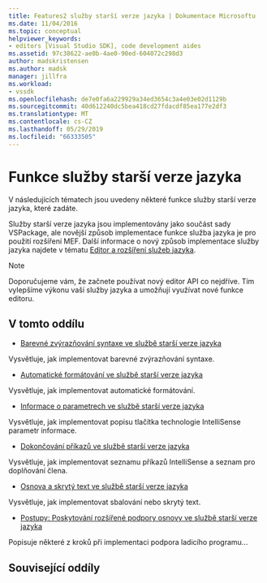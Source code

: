 ```yaml
---
title: Features2 služby starší verze jazyka | Dokumentace Microsoftu
ms.date: 11/04/2016
ms.topic: conceptual
helpviewer_keywords:
- editors [Visual Studio SDK], code development aides
ms.assetid: 97c38622-ae0b-4ae0-90ed-604072c298d3
author: madskristensen
ms.author: madsk
manager: jillfra
ms.workload:
- vssdk
ms.openlocfilehash: de7e0fa6a229929a34ed3654c3a4e03e02d1129b
ms.sourcegitcommit: 40d612240dc5bea418cd27fdacdf85ea177e2df3
ms.translationtype: MT
ms.contentlocale: cs-CZ
ms.lasthandoff: 05/29/2019
ms.locfileid: "66333505"
---
```

# <a name="legacy-language-service-features"></a>Funkce služby starší verze jazyka
V následujících tématech jsou uvedeny některé funkce služby starší verze jazyka, které zadáte.

 Služby starší verze jazyka jsou implementovány jako součást sady VSPackage, ale novější způsob implementace funkce služba jazyka je pro použití rozšíření MEF. Další informace o nový způsob implementace služby jazyka najdete v tématu [Editor a rozšíření služeb jazyka](../../extensibility/editor-and-language-service-extensions.md).

> [!NOTE]
> Doporučujeme vám, že začnete používat nový editor API co nejdříve. Tím vylepšíme výkonu vaší služby jazyka a umožňují využívat nové funkce editoru.

## <a name="in-this-section"></a>V tomto oddílu
- [Barevné zvýrazňování syntaxe ve službě starší verze jazyka](../../extensibility/internals/syntax-coloring-in-a-legacy-language-service.md)

 Vysvětluje, jak implementovat barevné zvýrazňování syntaxe.

- [Automatické formátování ve službě starší verze jazyka](../../extensibility/internals/automatic-formatting-in-a-legacy-language-service.md)

 Vysvětluje, jak implementovat automatické formátování.

- [Informace o parametrech ve službě starší verze jazyka](../../extensibility/internals/parameter-info-in-a-legacy-language-service1.md)

 Vysvětluje, jak implementovat popisu tlačítka technologie IntelliSense parametr informace.

- [Dokončování příkazů ve službě starší verze jazyka](../../extensibility/internals/statement-completion-in-a-legacy-language-service.md)

 Vysvětluje, jak implementovat seznamu příkazů IntelliSense a seznam pro doplňování člena.

- [Osnova a skrytý text ve službě starší verze jazyka](../../extensibility/internals/outlining-and-hidden-text-in-a-legacy-language-service.md)

 Vysvětluje, jak implementovat sbalování nebo skrytý text.

- [Postupy: Poskytování rozšířené podpory osnovy ve službě starší verze jazyka](../../extensibility/internals/how-to-provide-expanded-outlining-support-in-a-legacy-language-service.md)

 Popisuje některé z kroků při implementaci podpora ladicího programu...

## <a name="related-sections"></a>Související oddíly